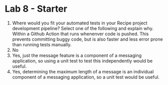 # Lab 8 - Starter

1. Where would you fit your automated tests in your Recipe project development pipeline? Select one of the following and explain why.
    Within a Github Action that runs whenenver code is pushed. This prevents committing buggy code, but is also faster and less error prone than running tests manually.
2. No
3. Yes, just the message feature is a component of a messaging application, so using a unit test to test this independently would be useful.
4. Yes, determining the maximum length of a message is an individual component of a messaging application, so a unit test would be useful.
